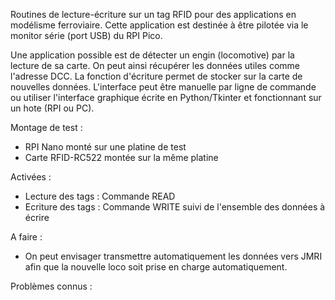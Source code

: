 Routines de lecture-écriture sur un tag RFID pour des applications en modélisme ferroviaire.
Cette application est destinée à être pilotée via le monitor série (port USB) du RPI Pico.

Une application possible est de détecter un engin (locomotive) par la lecture de sa carte. On peut ainsi récupérer les données utiles comme l'adresse DCC.
La fonction d'écriture permet de stocker sur la carte de nouvelles données.
L'interface peut être manuelle par ligne de commande ou utiliser l'interface graphique écrite en Python/Tkinter et fonctionnant sur un hote (RPI ou PC).

Montage de test :
   + RPI Nano monté sur une platine de test
   + Carte RFID-RC522 montée sur la même platine

Activées :
   + Lecture des tags : Commande READ
   + Ecriture des tags : Commande WRITE suivi de l'ensemble des données à écrire

A faire :
   + On peut envisager transmettre automatiquement les données vers JMRI afin que la nouvelle loco soit prise en charge automatiquement.

Problèmes connus :
